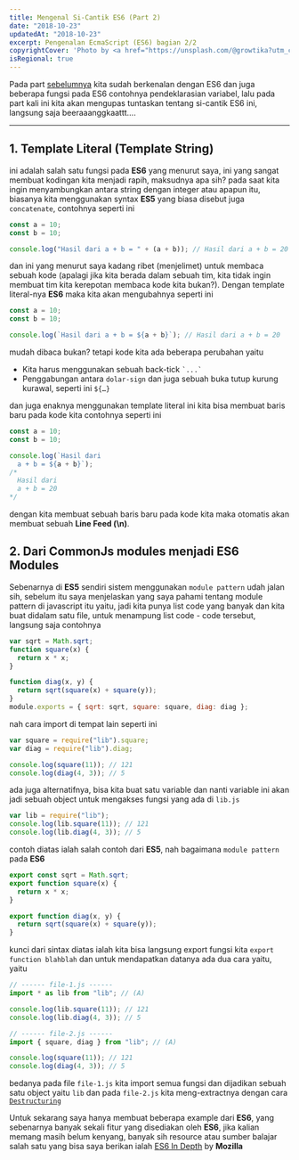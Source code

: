```yaml
---
title: Mengenal Si-Cantik ES6 (Part 2)
date: "2018-10-23"
updatedAt: "2018-10-23"
excerpt: Pengenalan EcmaScript (ES6) bagian 2/2
copyrightCover: 'Photo by <a href="https://unsplash.com/@growtika?utm_content=creditCopyText&utm_medium=referral&utm_source=unsplash">Growtika</a> on <a href="https://unsplash.com/photos/a-computer-screen-with-a-keyboard-and-a-box-with-a-logo-YOEHA0Ou8ZY?utm_content=creditCopyText&utm_medium=referral&utm_source=unsplash">Unsplash</a> '
isRegional: true
---
```


Pada part [sebelumnya](/articles/mengenal-si-cantik-es6-part-1) kita sudah berkenalan dengan ES6 dan juga beberapa fungsi pada ES6 contohnya pendeklarasian variabel, lalu pada part kali ini kita akan mengupas tuntaskan tentang si-cantik ES6 ini, langsung saja beeraaanggkaattt….

---

## 1. Template Literal (Template String)

ini adalah salah satu fungsi pada **ES6** yang menurut saya, ini yang sangat membuat kodingan kita menjadi rapih, maksudnya apa sih? pada saat kita ingin menyambungkan antara string dengan integer atau apapun itu, biasanya kita menggunakan syntax **ES5** yang biasa disebut juga `concatenate`, contohnya seperti ini

```jsx
const a = 10;
const b = 10;

console.log("Hasil dari a + b = " + (a + b)); // Hasil dari a + b = 20
```

dan ini yang menurut saya kadang ribet (menjelimet) untuk membaca sebuah kode (apalagi jika kita berada dalam sebuah tim, kita tidak ingin membuat tim kita kerepotan membaca kode kita bukan?). Dengan template literal-nya **ES6** maka kita akan mengubahnya seperti ini

```jsx
const a = 10;
const b = 10;

console.log(`Hasil dari a + b = ${a + b}`); // Hasil dari a + b = 20
```

mudah dibaca bukan? tetapi kode kita ada beberapa perubahan yaitu

- Kita harus menggunakan sebuah back-tick `` `...` ``
- Penggabungan antara `dolar-sign` dan juga sebuah buka tutup kurung kurawal, seperti ini `${…}`

dan juga enaknya menggunakan template literal ini kita bisa membuat baris baru pada kode kita contohnya seperti ini

```jsx
const a = 10;
const b = 10;

console.log(`Hasil dari
  a + b = ${a + b}`);
/*
  Hasil dari
  a + b = 20
*/
```

dengan kita membuat sebuah baris baru pada kode kita maka otomatis akan membuat sebuah **Line Feed (\n)**.

## 2. Dari CommonJs modules menjadi ES6 Modules

Sebenarnya di **ES5** sendiri sistem menggunakan `module pattern` udah jalan sih, sebelum itu saya menjelaskan yang saya pahami tentang module pattern di javascript itu yaitu, jadi kita punya list code yang banyak dan kita buat didalam satu file, untuk menampung list code - code tersebut, langsung saja contohnya

```jsx
var sqrt = Math.sqrt;
function square(x) {
  return x * x;
}

function diag(x, y) {
  return sqrt(square(x) + square(y));
}
module.exports = { sqrt: sqrt, square: square, diag: diag };
```

nah cara import di tempat lain seperti ini

```jsx
var square = require("lib").square;
var diag = require("lib").diag;

console.log(square(11)); // 121
console.log(diag(4, 3)); // 5
```

ada juga alternatifnya, bisa kita buat satu variable dan nanti variable ini akan jadi sebuah object untuk mengakses fungsi yang ada di `lib.js`

```jsx
var lib = require("lib");
console.log(lib.square(11)); // 121
console.log(lib.diag(4, 3)); // 5
```

contoh diatas ialah salah contoh dari **ES5**, nah bagaimana `module pattern` pada **ES6**

```jsx
export const sqrt = Math.sqrt;
export function square(x) {
  return x * x;
}

export function diag(x, y) {
  return sqrt(square(x) + square(y));
}
```

kunci dari sintax diatas ialah kita bisa langsung export fungsi kita `export function blahblah` dan untuk mendapatkan datanya ada dua cara yaitu, yaitu

```jsx
// ------ file-1.js ------
import * as lib from "lib"; // (A)

console.log(lib.square(11)); // 121
console.log(lib.diag(4, 3)); // 5

// ------ file-2.js ------
import { square, diag } from "lib"; // (A)

console.log(square(11)); // 121
console.log(diag(4, 3)); // 5
```

bedanya pada file `file-1.js` kita import semua fungsi dan dijadikan sebuah satu object yaitu `lib` dan pada `file-2.js` kita meng-extractnya dengan cara [`Destructuring`](https://hacks.mozilla.org/2015/05/es6-in-depth-destructuring/)

Untuk sekarang saya hanya membuat beberapa example dari **ES6**, yang sebenarnya banyak sekali fitur yang disediakan oleh **ES6**, jika kalian memang masih belum kenyang, banyak sih resource atau sumber balajar salah satu yang bisa saya berikan ialah [ES6 In Depth](https://hacks.mozilla.org/category/es6-in-depth/) by **Mozilla**

